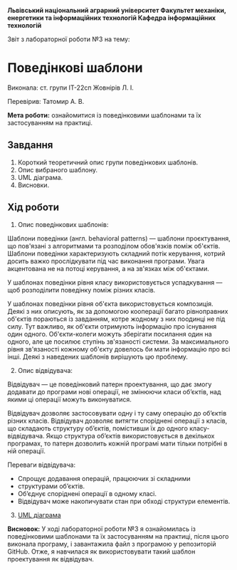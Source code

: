 ﻿**Львівський національний аграрний університет
Факультет механіки, енергетики та інформаційних технологій
Кафедра інформаційних технологій**

Звіт з лабораторної роботи №3
на тему: 

# Поведінкові шаблони
 
Виконала: ст. групи ІТ-22сп Жовнірів Л. І.

Перевірив: Татомир А. В.

**Мета роботи:** ознайомитися із поведінковими шаблонами та їх застосуванням на практиці.

## Завдання
1. Короткий теоретичний опис групи поведінкових шаблонів.
2. Опис вибраного шаблону.
3. UML діаграма.
4. Висновки.

## Хід роботи
1. Опис поведінкових шаблонів:

Шаблони поведінки (англ. behavioral patterns) — шаблони проєктування, що пов'язані з алгоритмами та розподілом обов'язків поміж об'єктів.
Шаблони поведінки характеризують складний потік керування, котрий досить важко прослідкувати під час виконання програми. Увага акцентована не на потоці керування, а на зв'язках між об'єктами.

У шаблонах поведінки рівня класу використовується успадкування — щоб розподілити поведінку поміж різних класів.

У шаблонах поведінки рівня об'єкта використовується композиція. Деякі з них описують, як за допомогою кооперації багато рівноправних об'єктів пораються із завданням, котре жодному з них поодинці не під силу. Тут важливо, як об'єкти отримують інформацію про існування один одного. Об'єкти-колеги можуть зберігати посилання один на одного, але це посилює ступінь зв'язаності системи. За максимального рівня зв'язаності кожному об'єкту довелось би мати інформацію про всі інші. Деякі з наведених шаблонів вирішують цю проблему.




2. Опис відвідувача:

Відвідувач — це поведінковий патерн проектування, що дає змогу додавати до програми нові операції, не змінюючи класи об’єктів, над якими ці операції можуть виконуватися.

Відвідувач дозволяє застосовувати одну і ту саму операцію до об’єктів різних класів. Відвідувач дозволяє витягти споріднені операції з класів, що складають структуру об’єктів, помістивши їх до одного класу-відвідувача. Якщо структура об’єктів використовується в декількох програмах, то патерн дозволить кожній програмі мати тільки потрібні в ній операції.

Переваги відвідувача:
  - Спрощує додавання операцій, працюючих зі складними
  - структурами об’єктів.
  - Об’єднує споріднені операції в одному класі.
  - Відвідувач може накопичувати стан при обході структури елементів.

3. [UML діаграма](https://github.com/liliazh/oop1/uml_visitor.PNG)


**Висновок:** У ході лабораторної роботи №3 я ознайомилась із поведінковими шаблонами та їх застосуванням на практиці, після цього виконала програму, і завантажила файл з програмою у репозиторій GitHub. Отже, я навчилася як використовувати такий шаблон проектування як відвідувач.
